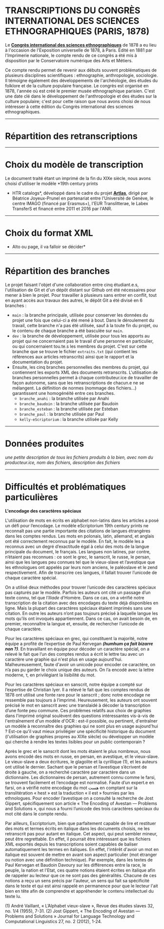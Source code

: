 # TRANSCRIPTIONS DU CONGRÈS INTERNATIONAL DES SCIENCES ETHNOGRAPHIQUES (PARIS, 1878)

Le **[Congrès international des sciences ethnographiques](http://cnum.cnam.fr/CGI/redir.cgi?8XAE243)** de 1878 a eu lieu 
à l'occasion de l'Exposition universelle de 1878, à Paris. Édité en 1881 par l'Imprimerie nationale, le compte rendu de 
ce congrès a été mis à disposition par le Conservatoire numérique des Arts et Métiers.


Ce compte rendu permet de revenir aux débuts souvent problématiques de plusieurs disciplines scientifiques : 
ethnographie, anthropologie, sociologie. Il témoigne également des développements de l'archéologie, des études du 
folklore et de la culture populaire française. Le congrès est organisé en 1878, l'année où est créé le premier musée 
ethnographique parisien. C'est une date clé dans le développement de l'anthropologie et des études sur la culture 
populaire; c'est pour cette raison que nous avons choisi de nous intéresser à cette édition du Congrès international des 
sciences ethnographiques.

---

# Répartition des retranscriptions

---

# Choix du modèle de transcription

Le document traité étant un imprimé de la fin du XIXe siècle, nous avons choisi d'utiliser le modèle *19th century prints 
- HTR catalogs*, développé dans le cadre du projet **[Artlas](https://artlas.huma-num.fr/fr/)**, dirigé par Béatrice 
Joyeux-Prunel en partenariat entre l'Université de Genève, le centre IMAGO (financé par Erasmus+), l'EUR Translitterae, 
le Labex TransferS et financé entre 2011 et 2016 par l'ANR.

---

# Choix du format XML

* Alto ou page, il va falloir se décider*

---

# Répartition des branches

Le projet faisant l'objet d'une collaboration entre cinq étudiant.e.s, l'utilisation de Git et d'un dépôt distant sur 
Github ont été nécessaires pour mener à bien le projet. Pour travailler à plusieurs sans entrer en conflit, tout en ayant 
accès aux travaux des autres, le dépôt Git a été divisé en 6 branches :
 - `main` : la branche principale, utilisée pour conserver les données du projet une fois que celui-ci a été mené à bout. 
Dans le déroulement du travail, cette branche n'a pas été utilisée, sauf à la toute fin du projet, ou le contenu de 
chaque branche a été basculée sur `main`. 
- `dev` : la branche de développement, utilisée pour tous les apports au projet 
qui ne concernaient pas le travail d'une personne en particulier, ou qui concernaient tou.te.s les membres du projet. 
C'est sur cette branche que se trouve le fichier `extraits.txt` (qui contient les références aux articles retranscrits) 
ainsi que le rapport et la documentation du projet.
 - Ensuite, les cinq branches personnelles des membres du projet, qui contiennent les exports XML des documents 
retranscrits. L'utilisation de branches personnelles permet à chaque contributeur.ice de travailler de façon autonome, 
sans que les retranscriptions de chacun.e ne se mélangent. La définition de normes (nommage des fichiers...) garantissent 
une homogénéité entre ces branches.
	- `branche_anahi` : la branche utilisée par Anahi
	- `branche_baudoin` : la branche utilisée par Baudoin
	- `branche_esteban` : la branche utilisée par Esteban
	- `branche_paul` : la branche utilisée par Paul
	- `kelly-eScriptorium` : la branche utilisée par Kelly

---

# Données produites

*une petite description de tous les fichiers produits à la bien, avec nom du producteur.ice, nom des fichiers, 
description des fichiers*

---

# Difficultés et problématiques particulières

**L'encodage des caractères spéciaux** 

L'utilisation de mots en écrits en alphabet non-latins dans les articles a posé un défi pour l’encodage. Le modèle 
eScriptorium 19th century prints ne reconnaît pas une partie importante des citations de langues étrangères dans les 
comptes rendus. Les mots en polonais, latin, allemand, et anglais ont été correctement reconnus par le modèle. En fait, 
le modèle les a reconnus avec un degré d’exactitude égal à celui des mots de la langue principale du document, le 
français. Les langues non latines, par contre, n’étaient pas reconnues : ce sont le grec, le sanscrit, le russe, le 
persan, ainsi que les langues peu connues tel que le vieux-slave et l’avestique que les ethnologues ont appelés par leurs 
nom anciens, le paléoslave et le zend respectivement. Afin de transcrire ces langues, il fallait trouver l’unicode de 
chaque caractère spécial.

On a utilisé deux méthodes pour trouver l’unicode des caractères spéciaux pas capturés par le modèle. Parfois les auteurs 
ont cité un passage d’un texte connu, tel que l’*Iliade* d'Homère. Dans ce cas, on a vérifié notre transcription de la 
citation avec des encodages du texte déjà disponibles en ligne. Mais la plupart des caractères spéciaux étaient imprimés 
sans une citation. En outre les auteurs n’ont pas toujours précisé à laquelle langue les mots qu’ils ont invoqués 
appartiennent. Dans ce cas, on avait besoin de, en premier, reconnaître la langue et, ensuite, de rechercher l’unicode 
de chaque caractère.

Pour les caractères spéciaux en grec, qui constituent la majorité, notre équipe a profité de l’expertise de Paul Kervegan 
***(humhum ça fait bizarre non ?)***. En travaillant en équipe pour décoder un caractère spécial, on a relevé le fait que 
l’un des comptes rendus a écrit le lettre tau avec un caractère une graphie qui n'est plus en usage aujourd'hui. 
Malheureusement, faute d'avoir un unicode pour encoder ce caractère, on n’a pas pu garder le choix unique des auteurs. On 
l’a encodé avec la lettre moderne, τ, en privilégiant la lisibilité du mot.
 
Pour les caractères spéciaux en sanscrit, notre équipe a compté sur l’expertise de Christian Iyer. Il a relevé le fait 
que les comptes rendus de 1878 ont utilisé une fonte rare pour le sanscrit ; donc notre encodage ne ressemble pas 
toujours à l’imprimé. Heureusement, les auteurs ont souvent précisé le mot en sanscrit avec une translaidé à décoder la 
transcription d’une fonte peu commune. Ces problèmes relatifs aux choix de graphies dans l'imprimé original soulèvent des 
questions intéressantes vis-à-vis de l'entraînement d'un modèle d'OCR : est-il possible, ou pertinent, d'entraîner un 
modèle à reconnaître des graphies qui ne sont plus en usage aujourd'hui ? Est-ce qu'il vaut mieux privilégier une 
spécificité historique du document (l'utilisation de graphies propres au XIXe siècle) ou développer un modèle qui cherche 
à rendre les textes lisibles pour un public contemporain ?

Après le grec et le sanscrit dont les mots étaient le plus nombreux, nous avons encodé des mots en russe, en persan, en 
avestique, et le vieux-slave. Le vieux-slave a deux écritures, le glagolite et la cyrillique (1), et les auteurs ont 
utilisé le dernier. Sachant que le persan et l’avestique s’écrivent de droite à gauche, on a recherché caractère par 
caractère dans un dictionnaire. Les dictionnaires de persan, autrement connu comme le farsi, se trouvent 
facilement et l’encodage est normalisé. Faute d’un expert.e en farsi, on a vérifié notre encodage du mot هست en comptant 
sur la translitération « hest » est la traduction « il est » fournies par les ethnologues. Pour encoder l’avestique on a 
consulté la recherche de Jost Gippert, spécifiquement son article « The Encoding of Avestan — Problems and Solutions », 
qui nous a fourni l’unicode des trois caractères spéciaux du mot cité dans le compte rendu.

Par ailleurs, Escriptorium, bien que parfaitement capable de lire et restituer des mots et termes écrits en italique dans 
les documents choisis, ne les retranscrit pas pour autant en italique. Cet aspect, qui peut sembler mineur, peut être regrettable.
En effet, il pourrait être intéressant que les fichiers XML exportés depuis les transcriptions soient capables de baliser 
automatiquement les termes en italiques. En effet, l'intêrêt d'avoir un mot en italique est souvent de mettre en avant son aspect particulier 
(mot étranger ou notion avec une définition technique). Par exemple, dans les textes de Paul Kervegan et Baudoin Davoury sur les différences entre
la race, le peuple, la nation et l'Etat, ces quatre notions étaient écrites en italique afin de rappeler au lecteur que ce ne sont pas des 
généralités. Chacune de ces notions a reçu un sens précis par l'auteur, un sens qui fait sa spécificité dans le texte et qui est ainsi rappelé
en permanence pour que le lecteur l'ait bien en tête afin de comprendre et appréhender le contenu intellectuel du texte lu.


(1) André Vaillant, « L’Alphabet vieux-slave », Revue des études slaves 32, no. 1/4 (1955), 7-31.
(2) Jost Gippert, « The Encoding of Avestan — Problems and Solutions » Journal for Language Technology and Computational Linguistics 27, no. 2 (2012), 1-24.
